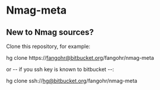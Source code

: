 # Nmag-meta #

## New to Nmag sources? ##

Clone this repository, for example:

   hg clone https://fangohr@bitbucket.org/fangohr/nmag-meta

or -- if you ssh key is known to bitbucket --:

   hg clone ssh://hg@bitbucket.org/fangohr/nmag-meta



